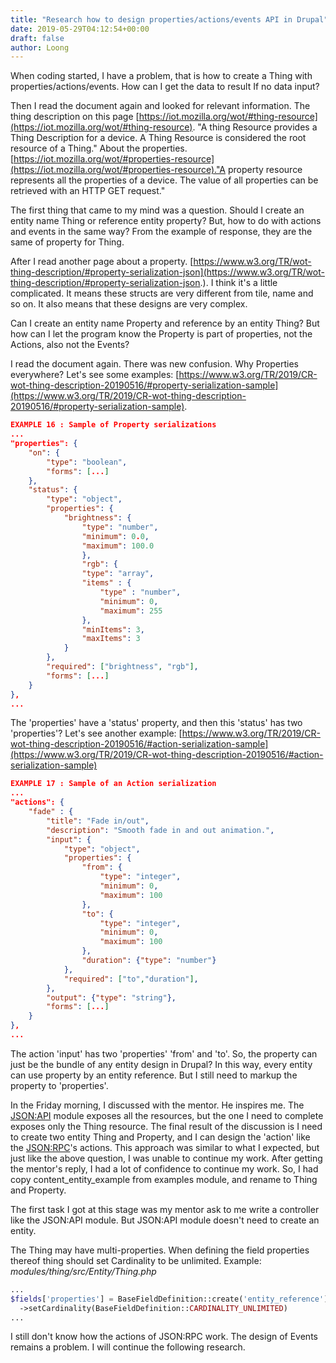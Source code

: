 ```yaml
---
title: "Research how to design properties/actions/events API in Drupal"
date: 2019-05-29T04:12:54+00:00
draft: false
author: Loong
---
```


[//]: # ( UUID: 98470898-dbea-4b38-ba6e-c564c9636528 )
[//]: # ( Title: Research how to design properties/actions/events API in Drupal )
[//]: # ( Created: 2019-05-29T04:12:54+00:00 )

When coding started, I have a problem, that is how to create a Thing with properties/actions/events.  How can I get the data to result If no data input?

  Then I read the document again and looked for relevant information. The thing description on this page [https://iot.mozilla.org/wot/#thing-resource](https://iot.mozilla.org/wot/#thing-resource). "A thing Resource provides a Thing Description for a device. A Thing Resource is considered the root resource of a Thing." About the properties. [https://iot.mozilla.org/wot/#properties-resource](https://iot.mozilla.org/wot/#properties-resource)."A property resource represents all the properties of a device. The value of all properties can be retrieved with an HTTP GET request."

  The first thing that came to my mind was a question. Should I create an entity name Thing or reference entity property? But, how to do with actions and events in the same way? From the example of response, they are the same of property for Thing.

  After I read another page about a property. [https://www.w3.org/TR/wot-thing-description/#property-serialization-json](https://www.w3.org/TR/wot-thing-description/#property-serialization-json.). I think it's a little complicated. It means these structs are very different from tile, name and so on. It also means that these designs are very complex.

  Can I create an entity name Property and reference by an entity Thing? But how can I let the program know the Property is part of properties, not the Actions, also not the Events?

  I read the document again. There was new confusion. Why Properties everywhere?  Let's see some examples: [https://www.w3.org/TR/2019/CR-wot-thing-description-20190516/#property-serialization-sample](https://www.w3.org/TR/2019/CR-wot-thing-description-20190516/#property-serialization-sample).

```json
EXAMPLE 16 : Sample of Property serializations
...
"properties": {
    "on": {
        "type": "boolean",
        "forms": [...]
    },
    "status": {
        "type": "object",
        "properties": {
            "brightness": {
                "type": "number",
                "minimum": 0.0,
                "maximum": 100.0
                },
                "rgb": {
                "type": "array",
                "items" : {
                    "type" : "number",
                    "minimum": 0,
                    "maximum": 255
                },
                "minItems": 3,
                "maxItems": 3
            }
        },
        "required": ["brightness", "rgb"],
        "forms": [...]
    }
},
...

```

The 'properties' have a 'status' property, and then this 'status' has two 'properties'? Let's see another example:  [https://www.w3.org/TR/2019/CR-wot-thing-description-20190516/#action-serialization-sample](https://www.w3.org/TR/2019/CR-wot-thing-description-20190516/#action-serialization-sample)

```json
EXAMPLE 17 : Sample of an Action serialization
...
"actions": {
    "fade" : {
        "title": "Fade in/out",
        "description": "Smooth fade in and out animation.",
        "input": {
            "type": "object",
            "properties": {
                "from": {
                    "type": "integer",
                    "minimum": 0,
                    "maximum": 100
                },
                "to": {
                    "type": "integer",
                    "minimum": 0,
                    "maximum": 100
                },
                "duration": {"type": "number"}
            },
            "required": ["to","duration"],
        },
        "output": {"type": "string"},
        "forms": [...]
    }
},
...
```

  The action 'input' has two 'properties' 'from' and 'to'. So, the property can just be the bundle of any entity design in Drupal? In this way, every entity can use property by an entity reference. But I still need to markup the property to 'properties'.

  In the Friday morning, I discussed with the mentor. He inspires me. The [JSON:API](https://www.drupal.org/project/jsonapi) module exposes all the resources, but the one I need to complete exposes only the Thing resource. The final result of the discussion is I need to create two entity Thing and Property, and I can design the 'action' like the [JSON:RPC](https://www.drupal.org/project/jsonrpc)'s actions. This approach was similar to what I expected, but just like the above question, I was unable to continue my work. After getting the mentor's reply, I had a lot of confidence to continue my work. So, I had copy content\_entity\_example from examples module, and rename to Thing and Property.

   The first task I got at this stage was my mentor ask to me write a controller like the JSON:API module. But JSON:API module doesn't need to create an entity.

  The Thing may have multi-properties. When defining the field properties thereof thing should set Cardinality to be unlimited. Example: _modules/thing/src/Entity/Thing.php_

```php
...
$fields['properties'] = BaseFieldDefinition::create('entity_reference')
  ->setCardinality(BaseFieldDefinition::CARDINALITY_UNLIMITED)
...

```

I still don't know how the actions of JSON:RPC work. The design of Events remains a problem. I will continue the following research.
